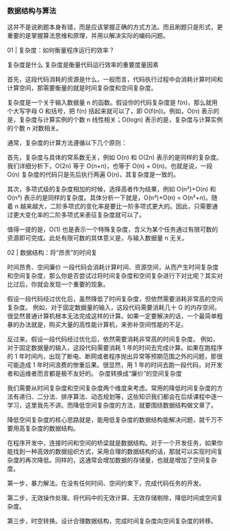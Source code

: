 ###  数据结构与算法

这并不是说刷题本身有错，而是应该掌握正确的方式方法。而且刷题只是形式，更重要的是掌握算法思维和原理，并用以解决实际的编码问题。

01 | 复杂度：如何衡量程序运行的效率？

复杂度是什么
复杂度是衡量代码运行效率的重要度量因素

首先，这段代码消耗的资源是什么。一般而言，代码执行过程中会消耗计算时间和计算空间，那需要衡量的就是时间复杂度和空间复杂度。

复杂度是一个关于输入数据量 n 的函数。假设你的代码复杂度是 f(n)，那么就用个大写字母 O 和括号，把 f(n) 括起来就可以了，即 O(f(n))。例如，O(n) 表示的是，复杂度与计算实例的个数 n 线性相关；O(logn) 表示的是，复杂度与计算实例的个数 n 对数相关。

通常，复杂度的计算方法遵循以下几个原则：

首先，复杂度与具体的常系数无关，例如 O(n) 和 O(2n) 表示的是同样的复杂度。我们详细分析下，O(2n) 等于 O(n+n)，也等于 O(n) + O(n)。也就是说，一段 O(n) 复杂度的代码只是先后执行两遍 O(n)，其复杂度是一致的。

其次，多项式级的复杂度相加的时候，选择高者作为结果，例如 O(n²)+O(n) 和 O(n²) 表示的是同样的复杂度。具体分析一下就是，O(n²)+O(n) = O(n²+n)。随着 n 越来越大，二阶多项式的变化率是要比一阶多项式更大的。因此，只需要通过更大变化率的二阶多项式来表征复杂度就可以了。

值得一提的是，O(1) 也是表示一个特殊复杂度，含义为某个任务通过有限可数的资源即可完成。此处有限可数的具体意义是，与输入数据量 n 无关。


02 | 数据结构：将“昂贵”的时间复

时间昂贵、空间廉价
一段代码会消耗计算时间、资源空间，从而产生时间复杂度和空间复杂度，那么你是否尝试过将时间复杂度和空间复杂进行下对比呢？其实对比过后，你就会发现一个重要的现象。

假设一段代码经过优化后，虽然降低了时间复杂度，但依然需要消耗非常高的空间复杂度。 例如，对于固定数据量的输入，这段代码需要消耗几十 G 的内存空间，很显然普通计算机根本无法完成这样的计算。如果一定要解决的话，一个最简单粗暴的办法就是，购买大量的高性能计算机，来弥补空间性能的不足。

反过来，假设一段代码经过优化后，依然需要消耗非常高的时间复杂度。 例如，对于固定数据量的输入，这段代码需要消耗 1 年的时间去完成计算。如果在跑程序的 1 年时间内，出现了断电、断网或者程序抛出异常等预期范围之外的问题，那很可能造成 1 年时间浪费的惨重后果。很显然，用 1 年的时间去跑一段代码，对开发者和运维者而言都是极不友好的。
杂度转换成“廉价”的空间复杂度


我们需要从时间复杂度和空间复杂度两个维度来考虑。常用的降低时间复杂度的方法有递归、二分法、排序算法、动态规划等，这些知识我们都会在后续课程中逐一学习，这里我先不讲。而降低空间复杂度的方法，就要围绕数据结构做文章了。

降低空间复杂度的核心思路就是，能用低复杂度的数据结构能解决问题，就千万不要用高复杂度的数据结构。

在程序开发中，连接时间和空间的桥梁就是数据结构。对于一个开发任务，如果你能找到一种高效的数据组织方式，采用合理的数据结构的话，那就可以实现时间复杂度的再次降低。同样的，这通常会增加数据的存储量，也就是增加了空间复杂度。


第一步，暴力解法。在没有任何时间、空间约束下，完成代码任务的开发。

第二步，无效操作处理。将代码中的无效计算、无效存储剔除，降低时间或空间复杂度。

第三步，时空转换。设计合理数据结构，完成时间复杂度向空间复杂度的转移。